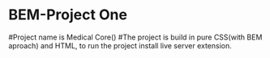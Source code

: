 # BEM-Project One
#Project name is Medical Core() 
#The project is build in pure CSS(with BEM aproach) and HTML, to run the project install live server extension.